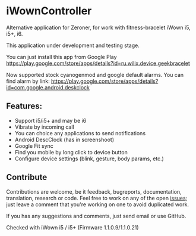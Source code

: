 # iWownController
Alternative application for Zeroner, for work with fitness-bracelet iWown i5, i5+, i6.

This application under development and testing stage.

You can just install this app from Google Play
https://play.google.com/store/apps/details?id=ru.wilix.device.geekbracelet

Now supported stock cyanogenmod and google default alarms. You can find alarm by link:
https://play.google.com/store/apps/details?id=com.google.android.deskclock

## Features:

* Support i5/i5+ and may be i6
* Vibrate by incoming call
* You can choice any applications to send notifications
* Android DescClock (has in screenshoot)
* Google Fit sync
* Find you mobile by long click to device button
* Configure device settings (blink, gesture, body params, etc.)

## Contribute

Contributions are welcome, be it feedback, bugreports, documentation, translation, research or code. Feel free to work
on any of the open [issues](https://github.com/Freeyourgadget/Gadgetbridge/issues?q=is%3Aopen+is%3Aissue);
just leave a comment that you're working on one to avoid duplicated work.

If you has any suggestions and comments, just send email or use GitHub.

Checked with iWown i5 / i5+ (Firmware 1.1.0.9/1.1.0.21)
